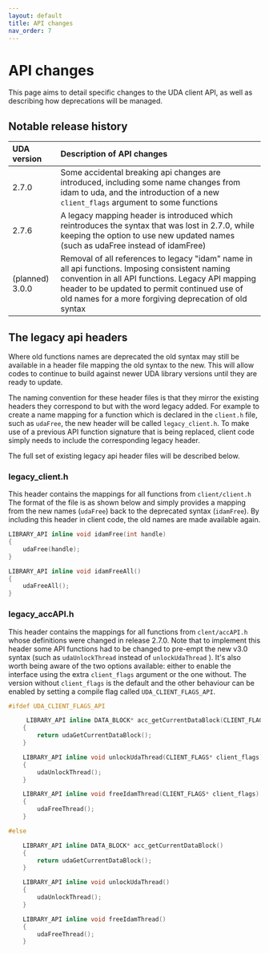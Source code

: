 ```yaml
---
layout: default
title: API changes
nav_order: 7
---
```


# API changes

This page aims to detail specific changes to the UDA client API, as well as describing how deprecations will be managed.


## Notable release history

| UDA version | Description of API changes |
|:------------|:---------------------------|
| 2.7.0 | Some accidental breaking api changes are introduced, including some name changes from idam to uda, and the introduction of a new `client_flags` argument to some functions |
| 2.7.6 | A legacy mapping header is introduced which reintroduces the syntax that was lost in 2.7.0, while keeping the option to use new updated names (such as udaFree instead of idamFree) |
| (planned) 3.0.0 | Removal of all references to legacy "idam" name in all api functions. Imposing consistent naming convention in all API functions. Legacy API mapping header to be updated to permit continued use of old names for a more forgiving deprecation of old syntax |


## The legacy api headers

Where old functions names are deprecated the old syntax may still be available in a header file mapping the old syntax to the new. This will allow codes to continue to build against newer UDA library versions until they are ready to update. 

The naming convention for these header files is that they mirror the existing headers they correspond to but with the word legacy added. For example to create a name mapping for a function which is declared in the `client.h` file, such as `udaFree`, the new header will be called `legacy_client.h`. To make use of a previous API function signature that is being replaced, client code simply needs to include the corresponding legacy header. 

The full set of existing legacy api header files will be described below. 

### legacy_client.h
This header contains the mappings for all functions from `client/client.h` The format of the file is as shown below and simply provides a mapping from the new names (`udaFree`) back to the deprecated syntax (`idamFree`). By including this header in client code, the old names are made available again.

```c++
LIBRARY_API inline void idamFree(int handle)
{
    udaFree(handle);
}

LIBRARY_API inline void idamFreeAll()
{
    udaFreeAll();
}

```

### legacy_accAPI.h
This header contains the mappings for all functions from `clent/accAPI.h` whose definitions were changed in release 2.7.0. Note that to implement this header some API functions had to be changed to pre-empt the new v3.0 syntax (such as `udaUnlockThread` instead of `unlockUdaThread` ). It's also worth being aware of the two options available: either to enable the interface using the extra `client_flags` argument or the one without. The version without `client_flags` is the default and the other behaviour can be enabled by setting a compile flag called `UDA_CLIENT_FLAGS_API`.

```c++
#ifdef UDA_CLIENT_FLAGS_API

     LIBRARY_API inline DATA_BLOCK* acc_getCurrentDataBlock(CLIENT_FLAGS* client_flags)
    {
        return udaGetCurrentDataBlock();
    }

    LIBRARY_API inline void unlockUdaThread(CLIENT_FLAGS* client_flags)
    {
        udaUnlockThread();
    }

    LIBRARY_API inline void freeIdamThread(CLIENT_FLAGS* client_flags)
    {
        udaFreeThread();
    }

#else

    LIBRARY_API inline DATA_BLOCK* acc_getCurrentDataBlock()
    {
        return udaGetCurrentDataBlock();
    }

    LIBRARY_API inline void unlockUdaThread()
    {
        udaUnlockThread();
    }

    LIBRARY_API inline void freeIdamThread()
    {
        udaFreeThread();
    }
```

